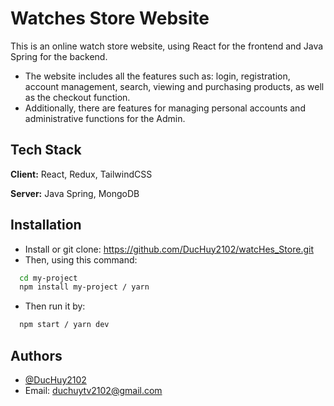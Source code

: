 
# Watches Store Website
This is an online watch store website, using React for the frontend and Java Spring for the backend. 
- The website includes all the features such as: login, registration, account management, search, viewing and purchasing products, as well as the checkout function. 
- Additionally, there are features for managing personal accounts and administrative functions for the Admin.

## Tech Stack

**Client:** React, Redux, TailwindCSS

**Server:** Java Spring, MongoDB


## Installation

- Install or git clone: https://github.com/DucHuy2102/watcHes_Store.git
- Then, using this command:
```bash
  cd my-project
  npm install my-project / yarn 
```
- Then run it by: 
```bash
  npm start / yarn dev
```
    
## Authors
- [@DucHuy2102](https://github.com/DucHuy2102)
- Email: duchuytv2102@gmail.com

